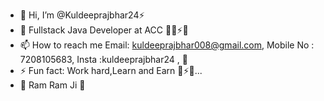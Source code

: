 - 👋 Hi, I’m @Kuldeeprajbhar24⚡
- 👀 Fullstack Java Developer at ACC 🧑‍💻⚡👀
- 📫 How to reach me Email: kuldeeprajbhar008@gmail.com, Mobile No : 7208105683, Insta :kuldeeprajbhar24 ,  👀
- ⚡ Fun fact: Work hard,Learn and Earn 👀⚡😄...
- 👀 Ram Ram Ji 👀
